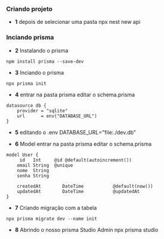 ### Criando projeto

* <b>1</b> depois de selecionar uma pasta
npx nest new api

### Inciando prisma
* <b>2</b> Instalando o prisma
```
npm install prisma --save-dev
```

* <b>3</b> Inciando o prisma    
```
npx prisma init
```
    
* <b>4</b> entrar na pasta prisma editar o schema.prisma
```
datasource db {
    provider = "sqlite"
    url      = env("DATABASE_URL")
}
```

* <b>5</b> editando o .env
DATABASE_URL="file:./dev.db"

* <b>6</b> Model entrar na pasta prisma editar o schema.prisma
```
model User {
     id   Int     @id @default(autoincrement())
    email String  @unique
    nome  String
    senha String

    createdAt        DateTime           @default(now())
    updatedAt        DateTime           @updatedAt
}
```

* <b>7</b> Criando migração com a tabela
```
npx prisma migrate dev --name init
```

* <b>8</b>  Abrindo o nosso prisma Studio Admin
npx prisma studio
